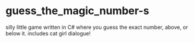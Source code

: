 # guess_the_magic_number-s
silly little game written in C# where you guess the exact number, above, or below it. includes cat girl dialogue!

